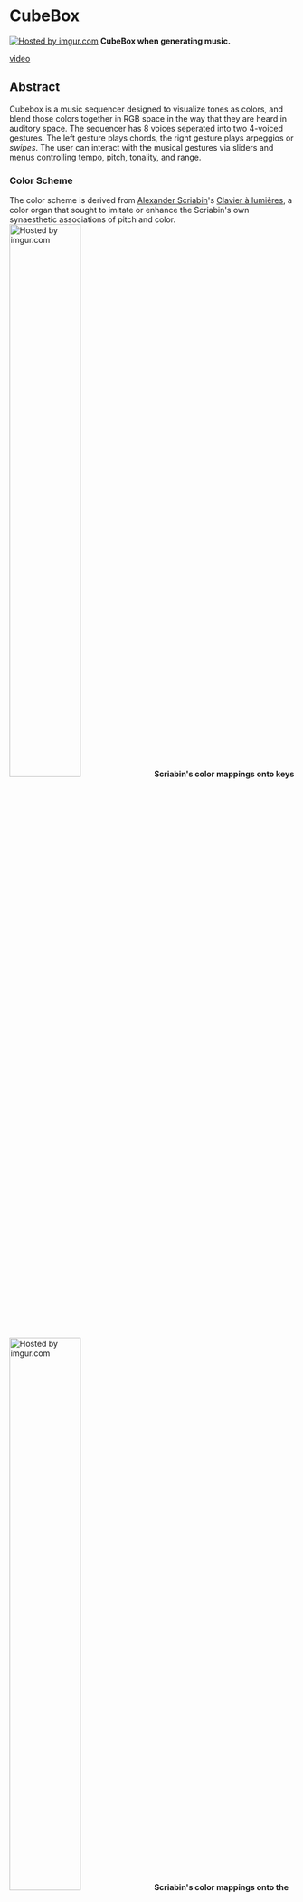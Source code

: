 # CubeBox

<a href="http://imgur.com/tiEYdQW"><img src="http://i.imgur.com/tiEYdQW.png" title="Hosted by imgur.com" /></a>
**CubeBox when generating music.**

[video](http://youtu.be/7DLIOp1bxME)
## Abstract

Cubebox is a music sequencer designed to visualize tones as colors, and blend those colors together in RGB space in the way that they are heard in auditory space. The sequencer has 8 voices seperated into two 4-voiced gestures. The left gesture plays chords, the right gesture plays arpeggios or *swipes*. The user can interact with the musical gestures via sliders and menus controlling tempo, pitch, tonality, and range.

### Color Scheme

The color scheme is derived from [Alexander Scriabin](http://en.wikipedia.org/wiki/Alexander_Scriabin)'s  [Clavier à lumières](http://en.wikipedia.org/wiki/Clavier_%C3%A0_lumi%C3%A8res), a color organ that sought to imitate or enhance the Scriabin's own synaesthetic associations of pitch and color.
<a href="http://imgur.com/QJRf39D"><img src="http://i.imgur.com/QJRf39D.png" title="Hosted by imgur.com" width="50%" /></a>
**Scriabin's color mappings onto keys**

<a href="http://imgur.com/0gg9TJF"><img src="http://i.imgur.com/0gg9TJF.png" title="Hosted by imgur.com" width="50%"/></a>
**Scriabin's color mappings onto the cirlce of fifths**

## Requirements

* [Max 6](http://cycling74.com/products/max/). 

* MIDI synthesizer 
*OSX comes with a built in synthesizer that can be accessed from the menu.*

## Getting started

1. Select your MIDI output using the menu

*You can use any software synth that accepts MIDI input. For best results use a sound that has a similar ADSR profile to a xylophone*

### Basic usage

#### To turn the device on.

Click the On/Off toggle button below the **CubeBox** logo.

#### To hide controls

Press the `Esc` key on your keyboard to hide the sliders and menus.

Press any other key to view the sliders and menus again.

### Interacting with the muscial gestures 

#### Speed of process

Directly below the on/off button is the **Speed of Process** slider. This acts similar to a *Master Tempo* for the sequencer and controls the master clock. To the left, the music gestures are generated faster, and to the right, musical gestures are generated slower.

#### Octave of Chords

On the left, the **Octave of Chords** slider transposes the generated tones up and down the 88 key range. Up is higher tones, down is lower register tones. This control only affects the chord generation and has no effect on the *swipe* musical gesture.

#### Octave of Swipe

Transposes the arpeggiated muscial gesture.

#### Scale

A number of scales are presented. One can select independent scales or modes for each musical gesture.

#### Probability a swipe will happen

The right-hand arpeggiated musical gesture is arbitrarily activated, you can increase the frequency of musical gestures with this slider. More means arpeggios happen more often.

#### Program

Program changes are a standardized way of interacting with MIDI synthesizer preset sounds. If your synthesizer supports it, you can edit the program and therefore the timbre of each gesture.


## Under the hood

<a href="http://imgur.com/TEP6TLU"><img src="http://i.imgur.com/TEP6TLU.png" title="Hosted by imgur.com" /></a>
**CubeBox in edit mode.**
